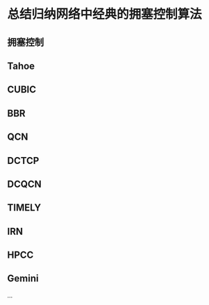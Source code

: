# 总结归纳网络中经典的拥塞控制算法

## 拥塞控制

## Tahoe

## CUBIC

## BBR

## QCN

## DCTCP

## DCQCN

## TIMELY

## IRN

## HPCC

## Gemini


...
